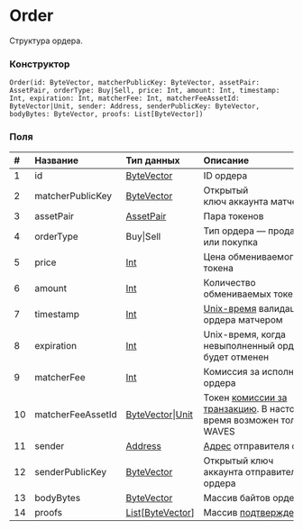 # Order

Структура ордера.

### Конструктор

``` ride
Order(id: ByteVector, matcherPublicKey: ByteVector, assetPair: AssetPair, orderType: Buy|Sell, price: Int, amount: Int, timestamp: Int, expiration: Int, matcherFee: Int, matcherFeeAssetId: ByteVector|Unit, sender: Address, senderPublicKey: ByteVector, bodyBytes: ByteVector, proofs: List[ByteVector])
```

### Поля

| # | Название | Тип данных | Описание |
| :--- | :--- | :--- | :--- |
| 1 | id | [ByteVector](/ru/ride/v5/data-types/byte-vector) | ID ордера |
| 2 | matcherPublicKey | [ByteVector](/ru/ride/v5/data-types/byte-vector) | Открытый ключ аккаунта матчера |
| 3 | assetPair | [AssetPair](/ru/ride/v5/structures/common-structures/asset-pair) | Пара токенов |
| 4 | orderType | Buy&#124;Sell | Тип ордера — продажа или покупка |
| 5 | price | [Int](/ru/ride/v5/data-types/int) | Цена обмениваемого токена |
| 6 | amount | [Int](/ru/ride/v5/data-types/int) | Количество обмениваемых токенов |
| 7 | timestamp | [Int](/ru/ride/v5/data-types/int) | [Unix-время](https://ru.wikipedia.org/wiki/Unix-время) валидации ордера матчером |
| 8 | expiration | [Int](/ru/ride/v5/data-types/int) | Unix-время, когда невыполненный ордер будет отменен |
| 9 | matcherFee | [Int](/ru/ride/v5/data-types/int) | Комиссия за исполнение ордера |
| 10 | matcherFeeAssetId | [ByteVector](/ru/ride/v5/data-types/byte-vector)&#124;[Unit](/ru/ride/v5/data-types/unit) | Токен [комиссии за транзакцию](/ru/blockchain/transaction/transaction-fee). В настоящее время возможен только WAVES |
| 11 | sender | [Address](/ru/ride/v5/structures/common-structures/address) | [Адрес](/ru/blockchain/account/address) отправителя ордера |
| 12 | senderPublicKey | [ByteVector](/ru/ride/v5/data-types/byte-vector) | Открытый ключ аккаунта отправителя ордера |
| 13 | bodyBytes | [ByteVector](/ru/ride/v5/data-types/byte-vector) | Массив байтов ордера |
| 14 | proofs | [List](/ru/ride/v5/data-types/list)[[ByteVector](/ru/ride/v5/data-types/byte-vector)] | Массив [подтверждений](/ru/blockchain/transaction/transaction-proof) |
